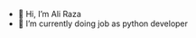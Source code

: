 - 👋 Hi, I’m Ali Raza
- 🌱 I’m currently doing job as python developer

<!---
alirazadeveloper/alirazadeveloper is a ✨ special ✨ repository because its `README.md` (this file) appears on your GitHub profile.
You can click the Preview link to take a look at your changes.
--->

